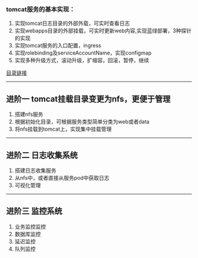 
### tomcat服务的基本实现：
  1. 实现tomcat日志目录的外部外载，可实时查看日志
  2. 实现webapps目录的外部挂载，可实时更新web内容,实现蓝绿部署，3种探针的实现
  3. 实现tomcat服务的入口配置，ingress
  4. 实现rolebinding及serviceAccountName，实现configmap
  5. 实现多种升级方式，滚动升级，扩缩容，回滚，暂停，继续

[目录链接](https://github.com/xxjwwf/kubernetes/tree/main/doc-yaml/web/%E8%93%9D%E7%BB%BF%E5%8F%91%E5%B8%83)

---
## 进阶一 tomcat挂载目录变更为nfs，更便于管理
  1. 搭建nfs服务
  2. 根据初始化目录，可根据服务类型简单分类为web或者data
  3. 将nfs挂载到tomcat上，实现集中挂载管理

---
## 进阶二 日志收集系统
  1. 搭建日志收集服务
  2. 从nfs中，或者直接从服务pod中获取日志
  3. 可视化管理
 
---
## 进阶三 监控系统
  1. 业务监控监控
  2. 数据库监控
  3. 延迟监控
  4. 队列监控
  
